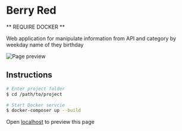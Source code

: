 # Berry Red

** REQUIRE DOCKER **

Web application for manipulate information from API and category by weekday name of they birthday

![Page preview][preview]

## Instructions

```bash
# Enter project folder
$ cd /path/to/project

# Start Docker servcie
$ docker-composer up --build
```

Open [localhost](http://localhost) to preview this page

[preview]: https://lh3.googleusercontent.com/eWUu-gbULGecZFDPzrOg8DctaZ2gKdNxL8faJc0F2yNGyufw38Eku3cypuf8HbZ3MGoMnzB78LTY5qYjn8qLk3gjmgl2Kn7pQ6PSXbQqReG9ettEFLXYEn1ES4ovVpjv9XoWw9Loiuf1CBpXIbMvX0AMQZvkzE5LvDs5tnnh6MGQoN3dIF0hzQh3hgeScWEERXDAwbDt495Jrrnn80nwgJI-_c9sq7Vre1zjRkHE_FDOw5ygmtMs_Stw_H4Eloh2Hf9z15VaNoAxo9LAMVx9PkOrOYOWEMXiJnt_yyRMKwN-IHdUGU0JXLGIfWngmHyRqy3CHVZ0t_flFhizuKQwlTcsSrgKkuxjzBEVCbD0PwMbys2Sd7grxFTrCbAQGx_FA0jfEaxAvEzP10jttLH_ZVbOJ7Jmgi0TVVLUV2Nbq3kEaM6RsSGDY2cFTtFMGRvA4bCUEjNCKU93wzAS4t77cj-dQ2ZkhcMssuQKJBXwGnlnKnNIy_1aUBY9j9VPKpHMpuup3JlcG4ccP4xd48YVeb4hTCJ5s_p2DagyTKs-56WQhPuh1QfGJflBR-OUvRQudfq4Dj2Qdf6sKGTyF7f1G8Palnn2W-_QPBZSx1U=w1300-h1360-no
